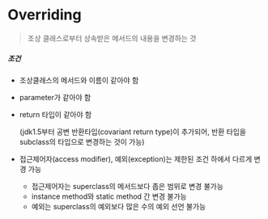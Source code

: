 # Overriding

> 조상 클래스로부터 상속받은 메서드의 내용을 변경하는 것



##### 조건

- 조상클래스의 메서드와 이름이 같아야 함

- parameter가 같아야 함

- return 타입이 같아야 함

  (jdk1.5부터 공변 반환타입(covariant return type)이 추가되어, 반환 타입을 subclass의 타입으로 변경하는 것이 가능)

- 접근제어자(access modifier), 예외(exception)는 제한된 조건 하에서 다르게 변경 가능

  - 접근제어자는 superclass의 메서드보다 좁은 범위로 변경 불가능
  - instance method와 static method 간 변경 불가능
  - 예외는 superclass의 예외보다 많은 수의 예외 선언 불가능
